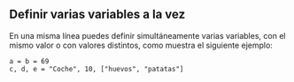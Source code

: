 ## Definir varias variables a la vez

En una misma línea puedes definir simultáneamente varias variables, con el mismo valor o con valores distintos, como muestra el siguiente ejemplo:

    a = b = 69
    c, d, e = "Coche", 10, ["huevos", "patatas"]


